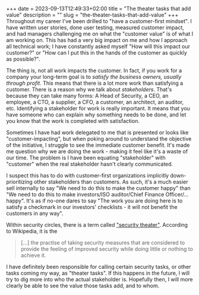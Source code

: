 +++ 
date = 2023-09-13T12:49:33+02:00
title = "The theater tasks that add value"
description = ""
slug = "the-theater-tasks-that-add-value"
+++
Throughout my career I've been drilled to "have a customer-first mindset". I
have written user stories, done user testing, measured customer impact, and had
managers challenging me on what the "customer value" is of what I am working
on. This has had a very big impact on me and how I approach all technical work;
I have constantly asked myself "How will this impact our customer?" or "How can
I put this in the hands of the customer as quickly as possible?".

The thing is, not all work impacts the customer. In fact, if you work for a
company your long-term goal is to *satisfy the business owners, usually through
profit*. This means that there is a lot more work than satisfying a customer.
There is a reason why we talk about _stakeholders_. That's because they can
take many forms: A Head of Security, a CEO, an employee, a CTO, a supplier, a
CFO, a customer, an architect, an auditor, etc. Identifying a stakeholder for
work is really important. It means that you have someone who can explain why
something needs to be done, and let you know that the work is completed with
satisfaction.

Sometimes I have had work delegated to me that is presented or looks like
"customer-impacting", but when poking around to understand the objective of the
initiative, I struggle to see the immediate customer benefit. It's made me
question why we are doing the work - making it feel like it's a waste of our
time. The problem is I have been equating "stakeholder" with "customer" when
the real stakeholder hasn't clearly communicated.

I suspect this has to do with customer-first organizations implicitly
down-prioritizing other stakeholders than customers. As such, it's a much
easier sell internally to say "We need to do this to make the customer happy"
than "We need to do this to make investors/ISO auditor/Chief Finance
Officer/... happy". It's as if no-one dares to say "The work you are doing here
is to satisfy a checkmark in our investors' checklists - it will not benefit
the customers in any way".

Within security circles, there is a term called ["security
theater"][security-theater]. According to Wikipedia, it is the

> [...] the practise of taking security measures that are considered to provide
> the feeling of improved security while doing little or nothing to achieve it.

[security-theater]: https://en.wikipedia.org/wiki/Security_theater

I have definitely been responsible for calling certain security tasks, or other
tasks coming my way, as "theater tasks". If this happens in the future, I will
try to dig more into who the actual stakeholder is. Hopefully then, I will more
clearly be able to see the value those tasks add, and to whom.
